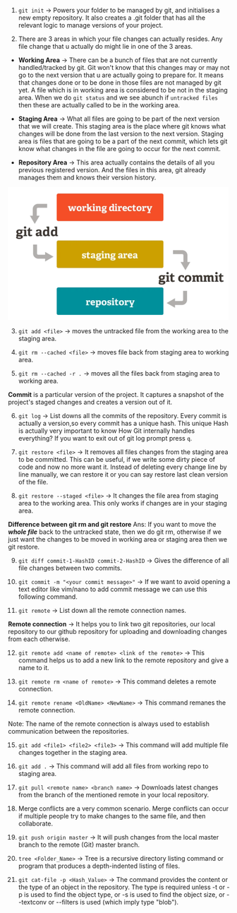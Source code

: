 1. `git init` -> Powers your folder to be managed by git, and initialises a new empty
   repository. It also creates a .git folder that has all the relevant logic to manage
   versions of your project.

2. There are 3 areas in which your file changes can actually resides. Any file change that u actually do might lie in one of the 3 areas.

- **Working Area** -> There can be a bunch of files that are not currently handled/tracked by git. Git won't know that this changes may or may not go to the next version that u are actually going to prepare for.
  It means that changes done or to be done in those files are not managed by git yet. A file
  which is in working area is considered to be not in the staging area. When we do `git status`
  and we see abunch if `untracked files` then these are actually called to be in the working area.

- **Staging Area** -> What all files are going to be part of the next version that we will create.
  This staging area is the place where git knows what changes will be done from the last version to
  the next version. Staging area is files that are going to be a part of the next commit, which lets git know what changes in the file are going to occur for the next commit.

- **Repository Area** -> This area actually contains the details of all you previous registered version.
  And the files in this area, git already manages them and knows their version history.

<img src="Working%20Area%20-%20Staging%20Area%20-%20Repository.PNG"  width="500" height="300">


3. `git add <file>` -> moves the untracked file from the working area to the staging area.

4. `git rm --cached <file>` -> moves file back from staging area to working area.

5. `git rm --cached -r .` -> moves all the files back from staging area to working area.

**Commit** is a particular version of the project. It captures a snapshot of the project's staged
changes and creates a version out of it.

6. `git log` -> List downs all the commits of the repository. Every commit is actually a version,so every commit has a unique hash. This unique Hash is actually very important to know How Git internally handles everything? If you want to exit out of git log prompt
   press `q`.

7. `git restore <file>` -> It removes all files changes from the staging area to be committed. This can
   be useful, if we write some dirty piece of code and now no more want it. Instead of deleting every change
   line by line manually, we can restore it or you can say restore last clean version of the file.

8. `git restore --staged <file>` -> It changes the file area from staging area to the working area.
   This only works if changes are in your staging area.

**Difference between git rm and git restore**
Ans: If you want to move the **_whole file_** back to the untracked state, then we do git rm, otherwise if we
just want the changes to be moved in working area or staging area then we git restore.

9. `git diff commit-1-HashID commit-2-HashID` -> Gives the difference of all file changes between two commits.

10. `git commit -m "<your commit message>"` -> If we want to avoid opening a text editor like vim/nano to
    add commit message we can use this following command.

11. `git remote` -> List down all the remote connection names.

**Remote connection** -> It helps you to link two git repositories, our local repository to our github repository for uploading and downloading changes
from each otherwise.

12. `git remote add <name of remote> <link of the remote>` -> This command helps us to add a new link to the
    remote repository and give a name to it.

13. `git remote rm <name of remote>` -> This command deletes a remote connection.

14. `git remote rename <OldName> <NewName>` -> This command remanes the remote connection.

Note: The name of the remote connection is always used to establish communication between the repositories.

15. `git add <file1> <file2> <file3>` -> This command will add multiple file changes together in the
    staging area.

16. `git add .` -> This command will add all files from working repo to staging area.

17. `git pull <remote name> <branch name>` -> Downloads latest changes from the branch of the mentioned remote in your local repository.

18. Merge conflicts are a very common scenario. Merge conflicts can occur if multiple people try to make changes to the same file, and then collaborate.

19. `git push origin master` -> It will push changes from the local master branch to the remote (Git) master branch.

20. `tree <Folder_Name>` -> Tree is a recursive directory listing command or program that produces a depth-indented listing of files.

21. `git cat-file -p <Hash_Value>` -> The command provides the content or the type of an object in the repository. The type is required unless -t or -p is used to find the object type, or -s is used to find the object size, or --textconv or --filters is used (which imply type "blob").